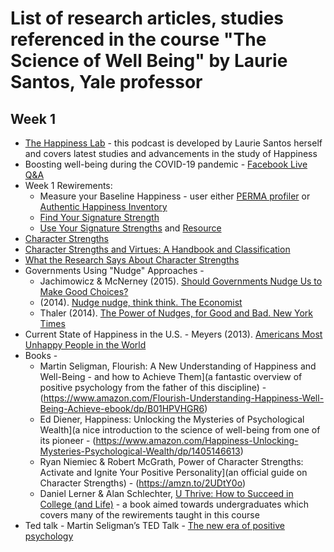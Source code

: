 # List of research articles, studies referenced in the course "The Science of Well Being" by Laurie Santos, Yale professor
## Week 1
* [The Happiness Lab](http://podcasts.pushkin.fm/happiness-lab?sid=coursera-intro) - this podcast is developed by Laurie Santos herself and covers latest studies and advancements in the study of Happiness
* Boosting well-being during the COVID-19 pandemic - [Facebook Live Q&A](https://www.facebook.com/Coursera/videos/642782703167460/UzpfSTMzMDcxNzg3NDI1MDY0NDpWSzo2NTQ0NTM1Mjg3MDM5MTA/)
* Week 1 Rewirements: 
    * Measure your Baseline Happiness - user either [PERMA profiler](https://yalesurvey.ca1.qualtrics.com/jfe/form/SV_dmWAB2LoFzOk25n?user_id=97190dd845f329e6044f56020ed45ce7db329e0f) or [Authentic Happiness Inventory](https://yalesurvey.ca1.qualtrics.com/jfe/form/SV_3sHNmRsXIeYAZCJ?user_id=97190dd845f329e6044f56020ed45ce7db329e0f)
    * [Find Your Signature Strength](https://www.viacharacter.org/survey/account/register)
    * [Use Your Signature Strengths](https://www.viacharacter.org/character-strengths) and [Resource](http://www.actionforhappiness.org/media/52486/340_ways_to_use_character_strengths.pdf)
* [Character Strengths](https://www.viacharacter.org/character-strengths)
* [Character Strengths and Virtues: A Handbook and Classification](https://www.viacharacter.org/Character-Strengths-and-Virtues)
* [What the Research Says About Character Strengths](https://www.viacharacter.org/research/findings)
* Governments Using "Nudge" Approaches - 
    * Jachimowicz & McNerney (2015). [Should Governments Nudge Us to Make Good Choices?](https://www.scientificamerican.com/article/should-governments-nudge-us-to-make-good-choices/)
    * (2014). [Nudge nudge, think think. The Economist](https://d3c33hcgiwev3.cloudfront.net/D2R_q1cORg2kf6tXDgYNKw_b3d06a2e91884a03a338d1f137bd2ba3_Nudge-nudge-think-think-Britain-The-Economist.pdf?Expires=1590624000&Signature=jR5w4SvjKqgPo4bCco89ryossHc6~krNbmzsghPbNonSK-pFDK3k497E~iI-3oE0w-mFSy4l6j9bbtJkrf7pgi3~Nj4lmaAUHP7DmrC~1M9KbqhkIUL-QI~itIhZNqqHU7g7MFt9NZj3O~mKwfg6i7y9gDf0Ga9rYZ209uSZsPw_&Key-Pair-Id=APKAJLTNE6QMUY6HBC5A)
    * Thaler (2014). [The Power of Nudges, for Good and Bad. New York Times](https://d3c33hcgiwev3.cloudfront.net/w6ThCzrMQQCk4Qs6zLEAvQ_dfd568ee5fd341518e72ecd59122d361_The-Power-of-Nudges-for-Good-and-Bad---The-New-York-Times.pdf?Expires=1590624000&Signature=k5Igpccsw65Jn3Nikfhc5mLYMxtm-6E5eoxs2ODjTFehZEEeMETG89VpaKAbPnYmMIgcG46XKrbt6i4Nxxscqt~soKZtqPHMZwohm6MqYiawmWKIXwpCcmWzDBP300ZJEZDKPOGP7R~8byzTjQcFXAmg73VjQWt9MRQfLzClyDM_&Key-Pair-Id=APKAJLTNE6QMUY6HBC5A)
* Current State of Happiness in the U.S. - Meyers (2013). [Americans Most Unhappy People in the World](http://abc13.com/archive/9000225/)
* Books - 
    * Martin Seligman, Flourish: A New Understanding of Happiness and Well-Being - and how to Achieve Them](a fantastic overview of positive psychology from the father of this discipline) - (https://www.amazon.com/Flourish-Understanding-Happiness-Well-Being-Achieve-ebook/dp/B01HPVHGR6)
    * Ed Diener, Happiness: Unlocking the Mysteries of Psychological Wealth](a nice introduction to the science of well-being from one of its pioneer - (https://www.amazon.com/Happiness-Unlocking-Mysteries-Psychological-Wealth/dp/1405146613)
    * Ryan Niemiec & Robert McGrath, Power of Character Strengths: Activate and Ignite Your Positive Personality](an official guide on Character Strengths) - (https://amzn.to/2UDtY0o)
    * Daniel Lerner & Alan Schlechter, [U Thrive: How to Succeed in College (and Life)](https://www.amazon.com/dp/B01K3WN1Y6/ref=dp-kindle-redirect?_encoding=UTF8&btkr=1) - a book aimed towards undergraduates which covers many of the rewirements taught in this course 
* Ted talk - Martin Seligman’s TED Talk - [The new era of positive psychology](https://www.ted.com/talks/martin_seligman_on_the_state_of_psychology)

